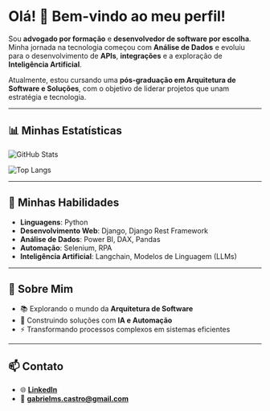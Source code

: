 # Olá! 👋 Bem-vindo ao meu perfil!

Sou **advogado por formação** e **desenvolvedor de software por escolha**. Minha jornada na tecnologia começou com **Análise de Dados** e evoluiu para o desenvolvimento de **APIs**, **integrações** e a exploração de **Inteligência Artificial**.

Atualmente, estou cursando uma **pós-graduação em Arquitetura de Software e Soluções**, com o objetivo de liderar projetos que unam estratégia e tecnologia.

---

## 📊 Minhas Estatísticas

![GitHub Stats](https://github-readme-stats.vercel.app/api?username=gabrielms-castro&show_icons=true&theme=radical&count_private=true&hide=contribs,issues)

![Top Langs](https://github-readme-stats.vercel.app/api/top-langs/?username=gabrielms-castro&layout=compact&theme=radical)

---

## 💼 Minhas Habilidades
- **Linguagens**: Python  
- **Desenvolvimento Web**: Django, Django Rest Framework  
- **Análise de Dados**: Power BI, DAX, Pandas  
- **Automação**: Selenium, RPA  
- **Inteligência Artificial**: Langchain, Modelos de Linguagem (LLMs)

---

## 🚀 Sobre Mim
- 📚 Explorando o mundo da **Arquitetura de Software**  
- 🤖 Construindo soluções com **IA e Automação**  
- ⚡ Transformando processos complexos em sistemas eficientes  

---

## 📫 Contato
- 🌐 **[LinkedIn](https://www.linkedin.com/in/advgabrielcastro/?profileId=ACoAABf_E8QBQ7nppfC-Yl2Hp9fVQDNOFGHVTxg)**
- 📧 **[gabrielms.castro@gmail.com](mailto:gabrielms.castro@gmail.com)**

